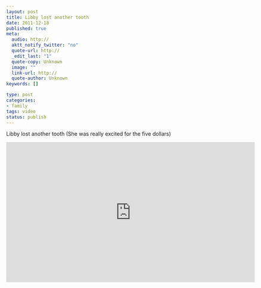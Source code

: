 ```yaml
--- 
layout: post
title: Libby lost another tooth
date: 2011-12-18
published: true
meta: 
  audio: http://
  aktt_notify_twitter: "no"
  quote-url: http://
  _edit_last: "1"
  quote-copy: Unknown
  image: ""
  link-url: http://
  quote-author: Unknown
keywords: []

type: post
categories: 
- family
tags: video
status: publish
---
```

Libby lost another tooth (She was really excited for the five dollars)

<iframe mozallowfullscreen allowfullscreen src="http://player.vimeo.com/video/32838459?title=0&amp;byline=0&amp;portrait=0" frameborder="0" height="375" webkitallowfullscreen width="667"></iframe>
